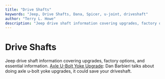 ```yaml
---
title: "Drive Shafts"
keywords: "Jeep, Drive Shafts, Dana, Spicer, u-joint, driveshaft"
author: "Terry L. Howe"
description: "Jeep drive shaft information covering upgrades, factory options, and essential information."
---
```

# Drive Shafts

Jeep drive shaft information covering upgrades, factory options, and essential information. [Axle U-Bolt Yoke Upgrade](/axle/upgrades/aub.md): Dan Barbieri talks about doing axle u-bolt yoke upgrades, it could save your driveshaft.